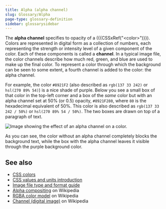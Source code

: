 ```yaml
---
title: Alpha (alpha channel)
slug: Glossary/Alpha
page-type: glossary-definition
sidebar: glossarysidebar
---
```



The **alpha channel** specifies to opacity of a ({{CSSxRef("&lt;color&gt;")}}). Colors are represented in digital form as a collection of numbers, each representing the strength or intensity level of a given component of the color. Each of these components is called a **channel**. In a typical image file, the color channels describe how much red, green, and blue are used to make up the final color. To represent a color through which the background can be seen to some extent, a fourth channel is added to the color: the alpha channel.

For example, the color `#8921F2` (also described as `rgb(137 33 242)` or `hsl(270 89% 54)`) is a nice shade of purple. Below you see a small box of that color in the top-left corner and a box of the _same_ color but with an alpha channel set at 50% (or 0.5) opacity, `#8921F280`, where `80` is the hexadecimal equivalent of 50%. This color is also described as `rgb(137 33 242 / 50%)` or `hsl(270 89% 54 / 50%)`. The two boxes are drawn on top of a paragraph of text.

![Image showing the effect of an alpha channel on a color.](alpha-channel-example.png)

As you can see, the color without an alpha channel completely blocks the background text, while the box with the alpha channel leaves it visible through the purple background color.

## See also

- [CSS colors](/en-US/docs/Web/CSS/CSS_colors)
- [CSS values and units introduction](/en-US/docs/Learn/CSS/Building_blocks/Values_and_units)
- [Image file type and format guide](/en-US/docs/Web/Media/Formats/Image_types)
- [Alpha compositing](https://en.wikipedia.org/wiki/Alpha_compositing) on Wikipedia
- [RGBA color model](https://en.wikipedia.org/wiki/RGBA_color_model) on Wikipedia
- [Channel (digital image)](<https://en.wikipedia.org/wiki/Channel_(digital_image)>) on Wikipedia
